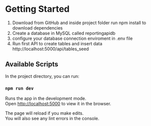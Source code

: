 # Getting Started

1. Download from GitHub and inside project folder run npm install to download dependencies
2. Create a database in MySQL called reportingapidb
3. configure your database connection enviroment in .env file
4. Run first API to create tables and insert data http://localhost:5000/api/tables_seed

## Available Scripts

In the project directory, you can run:

### `npm run dev`

Runs the app in the development mode.\
Open [http://localhost:5000](http://localhost:5000) to view it in the browser.

The page will reload if you make edits.\
You will also see any lint errors in the console.
